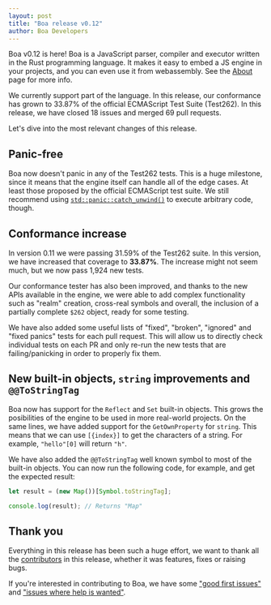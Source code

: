 ```yaml
---
layout: post
title: "Boa release v0.12"
author: Boa Developers
---
```


Boa v0.12 is here! Boa is a JavaScript parser, compiler and executor written in the Rust programming language. It makes it easy to embed a JS engine in your projects, and you can even use it from webassembly. See the [About](/about) page for more info. 

We currently support part of the language. In this release, our conformance has grown to 33.87% of the official ECMAScript Test Suite (Test262). In this release, we have closed 18 issues and merged 69 pull requests.

Let's dive into the most relevant changes of this release.

## Panic-free

Boa now doesn't panic in any of the Test262 tests. This is a huge milestone, since it means that the engine itself can handle all of the edge cases. At least those proposed by the official ECMAScript test suite. We still recommend using [`std::panic::catch_unwind()`](https://doc.rust-lang.org/stable/std/panic/fn.catch_unwind.html) to execute arbitrary code, though.

## Conformance increase

In version 0.11 we were passing 31.59% of the Test262 suite. In this version, we have increased that coverage to **33.87%**. The increase might not seem much, but we now pass 1,924 new tests.

Our conformance tester has also been improved, and thanks to the new APIs available in the engine, we were able to add complex functionality such as "realm" creation, cross-real symbols and overall, the inclusion of a partially complete `$262` object, ready for some testing.

We have also added some useful lists of "fixed", "broken", "ignored" and "fixed panics" tests for each pull request. This will allow us to directly check individual tests on each PR and only re-run the new tests that are failing/panicking in order to properly fix them.

## New built-in objects, `string` improvements and `@@ToStringTag`

Boa now has support for the `Reflect` and `Set` built-in objects. This grows the posibilities of the engine to be used in more real-world projects. On the same lines, we have added support for the `GetOwnProperty` for `string`. This means that we can use `[{index}]` to get the characters of a string. For example, `"hello"[0]` will return `"h"`.

We have also added the `@@ToStringTag` well known symbol to most of the built-in objects. You can now run the following code, for example, and get the expected result:

```javascript
let result = (new Map())[Symbol.toStringTag];

console.log(result); // Returns "Map"
```

## Thank you

Everything in this release has been such a huge effort, we want to thank all the [contributors](https://github.com/boa-dev/boa/graphs/contributors?from=2021-01-12&to=2021-06-01&type=c) in this release, whether it was features, fixes or raising bugs.

If you're interested in contributing to Boa, we have some ["good first issues"](https://github.com/boa-dev/boa/issues?q=is%3Aopen+is%3Aissue+label%3A%22good+first+issue%22) and ["issues where help is wanted"](https://github.com/boa-dev/boa/issues?q=is%3Aopen+is%3Aissue+label%3A%22help+wanted%22).

